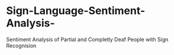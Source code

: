 # Sign-Language-Sentiment-Analysis-
Sentiment Analysis of Partial and Completly Deaf People with Sign Recognision
